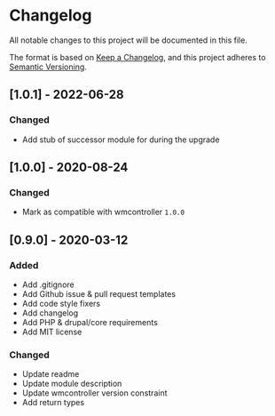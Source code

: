 # Changelog
All notable changes to this project will be documented in this file.

The format is based on [Keep a Changelog](https://keepachangelog.com/en/1.0.0/),
and this project adheres to [Semantic Versioning](https://semver.org/spec/v2.0.0.html).

## [1.0.1] - 2022-06-28
### Changed
- Add stub of successor module for during the upgrade

## [1.0.0] - 2020-08-24
### Changed
- Mark as compatible with wmcontroller `1.0.0`

## [0.9.0] - 2020-03-12
### Added
- Add .gitignore
- Add Github issue & pull request templates
- Add code style fixers
- Add changelog
- Add PHP & drupal/core requirements
- Add MIT license

### Changed
- Update readme
- Update module description
- Update wmcontroller version constraint
- Add return types
